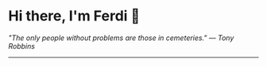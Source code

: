 <h1>Hi there, I'm Ferdi 👋</h1>

<p><em>
  "The only people without problems are those in cemeteries." — Tony Robbins
</em></p>

---
